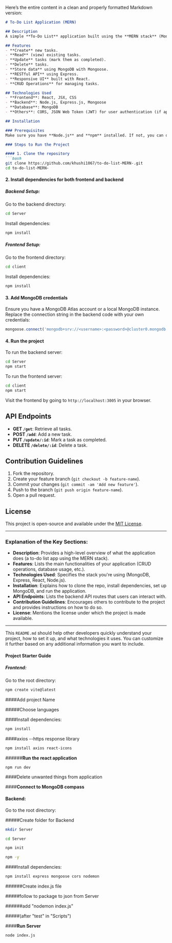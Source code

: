 Here’s the entire content in a clean and properly formatted Markdown version:

```markdown
# To-Do List Application (MERN)

## Description
A simple **To-Do List** application built using the **MERN stack** (MongoDB, Express, React, Node.js). This project allows users to create, read, update, and delete tasks with a user-friendly interface and efficient backend.

## Features
- **Create** new tasks.
- **Read** (view) existing tasks.
- **Update** tasks (mark them as completed).
- **Delete** tasks.
- **Store data** using MongoDB with Mongoose.
- **RESTful API** using Express.
- **Responsive UI** built with React.
- **CRUD Operations** for managing tasks.

## Technologies Used
- **Frontend**: React, JSX, CSS
- **Backend**: Node.js, Express.js, Mongoose
- **Database**: MongoDB
- **Others**: CORS, JSON Web Token (JWT) for user authentication (if applicable), Axios for HTTP requests.

## Installation

### Prerequisites
Make sure you have **Node.js** and **npm** installed. If not, you can download and install them from the official [Node.js website](https://nodejs.org/).

### Steps to Run the Project

#### 1. Clone the repository
```bash
git clone https://github.com/khushi1067/to-do-list-MERN-.git
cd to-do-list-MERN-
```

#### 2. Install dependencies for both frontend and backend

##### Backend Setup:
Go to the backend directory:
```bash
cd Server
```
Install dependencies:
```bash
npm install
```

##### Frontend Setup:
Go to the frontend directory:
```bash
cd client
```
Install dependencies:
```bash
npm install
```

#### 3. Add MongoDB credentials
Ensure you have a MongoDB Atlas account or a local MongoDB instance. Replace the connection string in the backend code with your own credentials:
```javascript
mongoose.connect('mongodb+srv://<username>:<password>@cluster0.mongodb.net/<dbname>?retryWrites=true&w=majority');
```

#### 4. Run the project

To run the backend server:
```bash
cd Server
npm start
```

To run the frontend server:
```bash
cd client
npm start
```

Visit the frontend by going to `http://localhost:3005` in your browser.

## API Endpoints
- **GET `/get`**: Retrieve all tasks.
- **POST `/add`**: Add a new task.
- **PUT `/update/:id`**: Mark a task as completed.
- **DELETE `/delete/:id`**: Delete a task.

## Contribution Guidelines

1. Fork the repository.
2. Create your feature branch (`git checkout -b feature-name`).
3. Commit your changes (`git commit -am 'Add new feature'`).
4. Push to the branch (`git push origin feature-name`).
5. Open a pull request.

## License
This project is open-source and available under the [MIT License](LICENSE).

---

### Explanation of the Key Sections:
- **Description**: Provides a high-level overview of what the application does (a to-do list app using the MERN stack).
- **Features**: Lists the main functionalities of your application (CRUD operations, database usage, etc.).
- **Technologies Used**: Specifies the stack you're using (MongoDB, Express, React, Node.js).
- **Installation**: Explains how to clone the repo, install dependencies, set up MongoDB, and run the application.
- **API Endpoints**: Lists the backend API routes that users can interact with.
- **Contribution Guidelines**: Encourages others to contribute to the project and provides instructions on how to do so.
- **License**: Mentions the license under which the project is made available.

---

This `README.md` should help other developers quickly understand your project, how to set it up, and what technologies it uses. You can customize it further based on any additional information you want to include. 


#### Project Starter Guide

##### Frontend:

Go to the root directory:
```bash
npm create vite@latest
```

####Add project Name

#####Choose languages

####Install dependencies:

```bash
npm install
```
####axios --https response library

```bash
npm install axios react-icons
```

######**Run the react application**

```bash
npm run dev
```

####Delete unwanted things from application

####**Connect to MongoDB compass**


#### Backend:

Go to the root directory:

#####Create folder for Backend 

```bash
mkdir Server
```
```bash
cd Server
```

```bash
npm init
```

```bash
npm -y
```

####Install dependencies:

```bash
npm install express mongoose cors nodemon
```
######Create index.js file 

#####follow to package to json from Server

######add "nodemon index.js"

#####(after "test" in "Scripts")


####**Run Server**

```bash
node index.js
```
